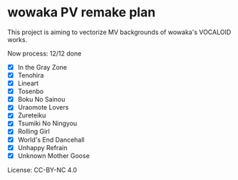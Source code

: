 # wowaka PV remake plan

This project is aiming to vectorize MV backgrounds of wowaka's VOCALOID works.

Now process: 12/12 done

- [x] In the Gray Zone
- [x] Tenohira
- [x] Lineart
- [x] Tosenbo
- [x] Boku No Sainou
- [x] Uraomote Lovers
- [x] Zureteiku
- [x] Tsumiki No Ningyou
- [x] Rolling Girl
- [x] World's End Dancehall
- [x] Unhappy Refrain
- [x] Unknown Mother Goose

License: CC-BY-NC 4.0
